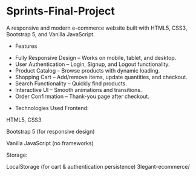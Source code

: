 # Sprints-Final-Project
A responsive and modern e-commerce website built with HTML5, CSS3, Bootstrap 5, and Vanilla JavaScript.

* Features
- Fully Responsive Design – Works on mobile, tablet, and desktop.
- User Authentication – Login, Signup, and Logout functionality.
- Product Catalog – Browse products with dynamic loading.
- Shopping Cart – Add/remove items, update quantities, and checkout.
- Search Functionality – Quickly find products.
- Interactive UI – Smooth animations and transitions.
- Order Confirmation – Thank-you page after checkout.

* Technologies Used
Frontend:

HTML5, CSS3

Bootstrap 5 (for responsive design)

Vanilla JavaScript (no frameworks)

Storage:

LocalStorage (for cart & authentication persistence)
3legant-ecommerce/
